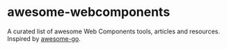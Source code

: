 # awesome-webcomponents

A curated list of awesome Web Components tools, articles and resources. Inspired by [awesome-go](https://github.com/avelino/awesome-go).
